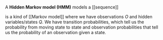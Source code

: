 A **Hidden Markov model (HMM)** models a [[sequence]]

is a kind of [[Markov model]] where we have observations $O$ and hidden variables/states $Q$. We have transition probabilities, which tell us the probability from moving state to state and observation probabilities that tell us the probability of an observation given a state.

